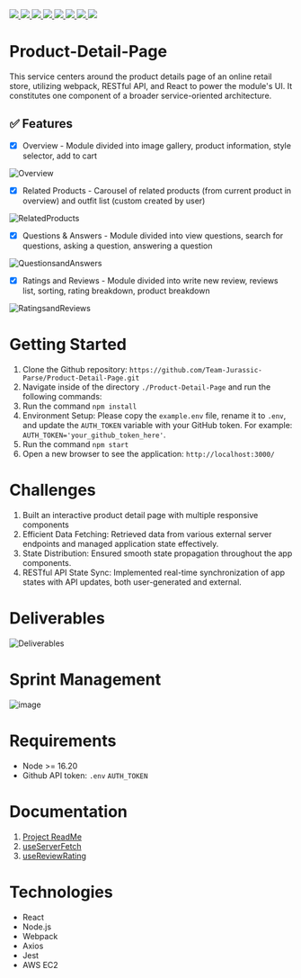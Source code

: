 <a href="https://webpack.js.org/" target="_blank">
  <img src="https://img.shields.io/badge/Webpack-8DD6F9?style=for-the-badge&logo=webpack&logoColor=white"/>
</a>
<a href="https://developer.mozilla.org/en-US/docs/Web/JavaScript" target="_blank">
  <img src="https://img.shields.io/badge/JavaScript-F7DF1E?style=for-the-badge&logo=javascript&logoColor=black"/>
</a>
<a href="https://reactjs.org/" target="_blank">
  <img src="https://img.shields.io/badge/React.js-61DAFB?style=for-the-badge&logo=react&logoColor=white"/>
</a>
<a href="https://styled-components.com/" target="_blank">
  <img src="https://img.shields.io/badge/StyledComponents-DB7093?style=for-the-badge&logo=styled-components&logoColor=white"/>
</a>
<a href="https://axios-http.com/" target="_blank">
  <img src="https://img.shields.io/badge/Axios-5A29E4?style=for-the-badge&logo=axios&logoColor=white"/>
</a>
<a href="https://aws.amazon.com/" target="_blank">
  <img src="https://img.shields.io/badge/AWS-232F3E?style=for-the-badge&logo=amazonaws&logoColor=white"/>
</a>
<a href="https://jestjs.io/" target="_blank">
  <img src="https://img.shields.io/badge/Jest-C21325?style=for-the-badge&logo=jest&logoColor=white"/>
</a>
<a href="https://testing-library.com/docs/react-testing-library/intro/" target="_blank">
  <img src="https://img.shields.io/badge/React%20Testing%20Library-E33332?style=for-the-badge&logo=testinglibrary&logoColor=white"/>
</a>

# Product-Detail-Page
This service centers around the product details page of an online retail store, utilizing webpack, RESTful API, and React to power the module's UI. It constitutes one component of a broader service-oriented architecture.

## ✅ Features


- [x]  Overview - Module divided into image gallery, product information, style selector, add to cart

![Overview](https://github.com/Team-Jurassic-Parse/Product-Detail-Page/assets/144174704/5a49c30c-8c3e-4242-ab1a-e9f611bf6e80)


- [x]  Related Products - Carousel of related products (from current product in overview) and outfit list (custom created by user)

![RelatedProducts](https://github.com/Team-Jurassic-Parse/Product-Detail-Page/assets/144174704/61559269-db62-4b57-b1f6-4c1c8d08934e)


- [x]  Questions & Answers - Module divided into view questions, search for questions, asking a question, answering a question

![QuestionsandAnswers](https://github.com/Team-Jurassic-Parse/Product-Detail-Page/assets/144174704/4b0e35ab-7a82-470a-8963-849dcc566314)

- [x]  Ratings and Reviews - Module divided into write new review, reviews list, sorting, rating breakdown, product breakdown

![RatingsandReviews](https://github.com/Team-Jurassic-Parse/Product-Detail-Page/assets/144174704/c5134220-c21d-4cd2-9cf3-6401139565ba)



# Getting Started
1. Clone the Github repository: `https://github.com/Team-Jurassic-Parse/Product-Detail-Page.git`
2. Navigate inside of the directory `./Product-Detail-Page` and run the following commands:
3. Run the command `npm install`
4. Environment Setup: Please copy the `example.env` file, rename it to `.env`, and update the `AUTH_TOKEN` variable with your GitHub token. For example: `AUTH_TOKEN='your_github_token_here'`.
5. Run the command `npm start`
6. Open a new browser to see the application: `http://localhost:3000/`

# Challenges
1. Built an interactive product detail page with multiple responsive components
2. Efficient Data Fetching: Retrieved data from various external server endpoints and managed application state effectively.
3. State Distribution: Ensured smooth state propagation throughout the app components.
4. RESTful API State Sync: Implemented real-time synchronization of app states with API updates, both user-generated and external.

# Deliverables

![Deliverables](https://github.com/Team-Jurassic-Parse/Product-Detail-Page/assets/144174704/b9b360ae-16cb-4df3-8dce-955c5595b28e)




# Sprint Management
![image](https://github.com/Team-Jurassic-Parse/Product-Detail-Page/assets/144174704/5a3cbfa8-9739-47ad-a17c-32d522fe41fa)

# Requirements
* Node >= 16.20
* Github API token: `.env` `AUTH_TOKEN`

# Documentation
1. [Project ReadMe](./README.md)
2. [useServerFetch](./documentation/useServerFetch.md)
3. [useReviewRating](./documentation/useReviewRating.md)

# Technologies
* React
* Node.js
* Webpack
* Axios
* Jest
* AWS EC2
